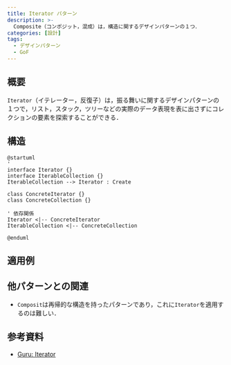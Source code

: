 ```yaml
---
title: Iterator パターン
description: >-
  Composite（コンポジット，混成）は，構造に関するデザインパターンの１つ．
categories: [設計]
tags:
  - デザインパターン
  - GoF
---
```


## 概要

`Iterator`（イテレーター，反復子）は，振る舞いに関するデザインパターンの１つで，リスト，スタック，ツリーなどの実際のデータ表現を表に出さずにコレクションの要素を探索することができる．

## 構造

```puml
@startuml
'
interface Iterator {}
interface IterableCollection {}
IterableCollection --> Iterator : Create

class ConcreteIterator {}
class ConcreteCollection {}

' 依存関係
Iterator <|-- ConcreteIterator
IterableCollection <|-- ConcreteCollection

@enduml
```

## 適用例


## 他パターンとの関連

- `Composit`は再帰的な構造を持ったパターンであり，これに`Iterator`を適用するのは難しい．


## 参考資料
- [Guru: Iterator](https://refactoring.guru/ja/design-patterns/iterator)